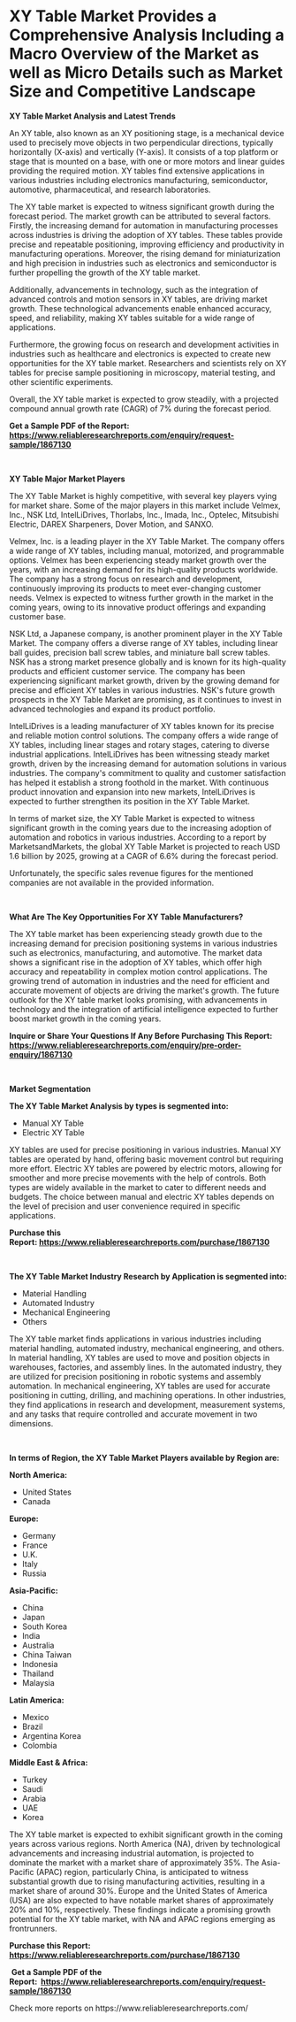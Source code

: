 <p><h1>XY Table Market Provides a Comprehensive Analysis Including a Macro Overview of the Market as well as Micro Details such as Market Size and Competitive Landscape</h1></p><p><strong>XY Table Market Analysis and Latest Trends</strong></p>
<p><p>An XY table, also known as an XY positioning stage, is a mechanical device used to precisely move objects in two perpendicular directions, typically horizontally (X-axis) and vertically (Y-axis). It consists of a top platform or stage that is mounted on a base, with one or more motors and linear guides providing the required motion. XY tables find extensive applications in various industries including electronics manufacturing, semiconductor, automotive, pharmaceutical, and research laboratories.</p><p>The XY table market is expected to witness significant growth during the forecast period. The market growth can be attributed to several factors. Firstly, the increasing demand for automation in manufacturing processes across industries is driving the adoption of XY tables. These tables provide precise and repeatable positioning, improving efficiency and productivity in manufacturing operations. Moreover, the rising demand for miniaturization and high precision in industries such as electronics and semiconductor is further propelling the growth of the XY table market.</p><p>Additionally, advancements in technology, such as the integration of advanced controls and motion sensors in XY tables, are driving market growth. These technological advancements enable enhanced accuracy, speed, and reliability, making XY tables suitable for a wide range of applications.</p><p>Furthermore, the growing focus on research and development activities in industries such as healthcare and electronics is expected to create new opportunities for the XY table market. Researchers and scientists rely on XY tables for precise sample positioning in microscopy, material testing, and other scientific experiments.</p><p>Overall, the XY table market is expected to grow steadily, with a projected compound annual growth rate (CAGR) of 7% during the forecast period.</p></p>
<p><strong>Get a Sample PDF of the Report:&nbsp; <a href="https://www.reliableresearchreports.com/enquiry/request-sample/1867130">https://www.reliableresearchreports.com/enquiry/request-sample/1867130</a></strong></p>
<p>&nbsp;</p>
<p><strong>XY Table Major Market Players</strong></p>
<p><p>The XY Table Market is highly competitive, with several key players vying for market share. Some of the major players in this market include Velmex, Inc., NSK Ltd, IntelLiDrives, Thorlabs, Inc., Imada, Inc., Optelec, Mitsubishi Electric, DAREX Sharpeners, Dover Motion, and SANXO.</p><p>Velmex, Inc. is a leading player in the XY Table Market. The company offers a wide range of XY tables, including manual, motorized, and programmable options. Velmex has been experiencing steady market growth over the years, with an increasing demand for its high-quality products worldwide. The company has a strong focus on research and development, continuously improving its products to meet ever-changing customer needs. Velmex is expected to witness further growth in the market in the coming years, owing to its innovative product offerings and expanding customer base.</p><p>NSK Ltd, a Japanese company, is another prominent player in the XY Table Market. The company offers a diverse range of XY tables, including linear ball guides, precision ball screw tables, and miniature ball screw tables. NSK has a strong market presence globally and is known for its high-quality products and efficient customer service. The company has been experiencing significant market growth, driven by the growing demand for precise and efficient XY tables in various industries. NSK's future growth prospects in the XY Table Market are promising, as it continues to invest in advanced technologies and expand its product portfolio.</p><p>IntelLiDrives is a leading manufacturer of XY tables known for its precise and reliable motion control solutions. The company offers a wide range of XY tables, including linear stages and rotary stages, catering to diverse industrial applications. IntelLiDrives has been witnessing steady market growth, driven by the increasing demand for automation solutions in various industries. The company's commitment to quality and customer satisfaction has helped it establish a strong foothold in the market. With continuous product innovation and expansion into new markets, IntelLiDrives is expected to further strengthen its position in the XY Table Market.</p><p>In terms of market size, the XY Table Market is expected to witness significant growth in the coming years due to the increasing adoption of automation and robotics in various industries. According to a report by MarketsandMarkets, the global XY Table Market is projected to reach USD 1.6 billion by 2025, growing at a CAGR of 6.6% during the forecast period.</p><p>Unfortunately, the specific sales revenue figures for the mentioned companies are not available in the provided information.</p></p>
<p>&nbsp;</p>
<p><strong>What Are The Key Opportunities For XY Table Manufacturers?</strong></p>
<p><p>The XY table market has been experiencing steady growth due to the increasing demand for precision positioning systems in various industries such as electronics, manufacturing, and automotive. The market data shows a significant rise in the adoption of XY tables, which offer high accuracy and repeatability in complex motion control applications. The growing trend of automation in industries and the need for efficient and accurate movement of objects are driving the market's growth. The future outlook for the XY table market looks promising, with advancements in technology and the integration of artificial intelligence expected to further boost market growth in the coming years.</p></p>
<p><strong>Inquire or Share Your Questions If Any Before Purchasing This Report: <a href="https://www.reliableresearchreports.com/enquiry/pre-order-enquiry/1867130">https://www.reliableresearchreports.com/enquiry/pre-order-enquiry/1867130</a></strong></p>
<p>&nbsp;</p>
<p><strong>Market Segmentation</strong></p>
<p><strong>The XY Table Market Analysis by types is segmented into:</strong></p>
<p><ul><li>Manual XY Table</li><li>Electric XY Table</li></ul></p>
<p><p>XY tables are used for precise positioning in various industries. Manual XY tables are operated by hand, offering basic movement control but requiring more effort. Electric XY tables are powered by electric motors, allowing for smoother and more precise movements with the help of controls. Both types are widely available in the market to cater to different needs and budgets. The choice between manual and electric XY tables depends on the level of precision and user convenience required in specific applications.</p></p>
<p><strong>Purchase this Report:&nbsp;<a href="https://www.reliableresearchreports.com/purchase/1867130">https://www.reliableresearchreports.com/purchase/1867130</a></strong></p>
<p>&nbsp;</p>
<p><strong>The XY Table Market Industry Research by Application is segmented into:</strong></p>
<p><ul><li>Material Handling</li><li>Automated Industry</li><li>Mechanical Engineering</li><li>Others</li></ul></p>
<p><p>The XY table market finds applications in various industries including material handling, automated industry, mechanical engineering, and others. In material handling, XY tables are used to move and position objects in warehouses, factories, and assembly lines. In the automated industry, they are utilized for precision positioning in robotic systems and assembly automation. In mechanical engineering, XY tables are used for accurate positioning in cutting, drilling, and machining operations. In other industries, they find applications in research and development, measurement systems, and any tasks that require controlled and accurate movement in two dimensions.</p></p>
<p>&nbsp;</p>
<p><strong>In terms of Region, the XY Table Market Players available by Region are:</strong></p>
<p>
    <p> <strong> North America: </strong>
        <ul>
            <li>United States</li>
            <li>Canada</li>
        </ul>
        </p> 
    <p> <strong> Europe: </strong>
        <ul>
            <li>Germany</li>
            <li>France</li>
            <li>U.K.</li>
            <li>Italy</li>
            <li>Russia</li>
        </ul>
        </p> 
    <p> <strong> Asia-Pacific: </strong>
        <ul>
            <li>China</li>
            <li>Japan</li>
            <li>South Korea</li>
            <li>India</li>
            <li>Australia</li>
            <li>China Taiwan</li>
            <li>Indonesia</li>
            <li>Thailand</li>
            <li>Malaysia</li>
        </ul>
        </p> 
    <p> <strong> Latin America: </strong>
        <ul>
            <li>Mexico</li>
            <li>Brazil</li>
            <li>Argentina Korea</li>
            <li>Colombia</li>
        </ul>
        </p> 
    <p> <strong> Middle East & Africa: </strong>
        <ul>
            <li>Turkey</li>
            <li>Saudi</li>
            <li>Arabia</li>
            <li>UAE</li>
            <li>Korea</li>
        </ul>
    </p>
    </p>
<p><p>The XY table market is expected to exhibit significant growth in the coming years across various regions. North America (NA), driven by technological advancements and increasing industrial automation, is projected to dominate the market with a market share of approximately 35%. The Asia-Pacific (APAC) region, particularly China, is anticipated to witness substantial growth due to rising manufacturing activities, resulting in a market share of around 30%. Europe and the United States of America (USA) are also expected to have notable market shares of approximately 20% and 10%, respectively. These findings indicate a promising growth potential for the XY table market, with NA and APAC regions emerging as frontrunners.</p></p>
<p><strong>Purchase this Report: <a href="https://www.reliableresearchreports.com/purchase/1867130">https://www.reliableresearchreports.com/purchase/1867130</a></strong></p>
<p>&nbsp;<strong>Get a Sample PDF of the Report:&nbsp;&nbsp;<a href="https://www.reliableresearchreports.com/enquiry/request-sample/1867130">https://www.reliableresearchreports.com/enquiry/request-sample/1867130</a></strong></p>
<p><strong></strong></p>
<p>Check more reports on https://www.reliableresearchreports.com/</p>